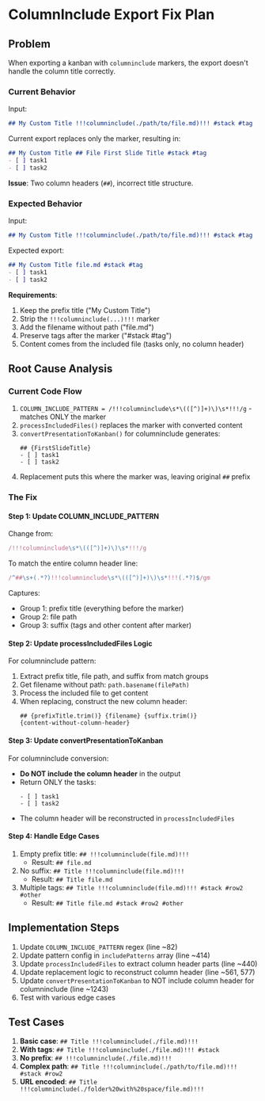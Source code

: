 # ColumnInclude Export Fix Plan

## Problem
When exporting a kanban with `columninclude` markers, the export doesn't handle the column title correctly.

### Current Behavior
Input:
```markdown
## My Custom Title !!!columninclude(./path/to/file.md)!!! #stack #tag
```

Current export replaces only the marker, resulting in:
```markdown
## My Custom Title ## File First Slide Title #stack #tag
- [ ] task1
- [ ] task2
```
**Issue**: Two column headers (`##`), incorrect title structure.

### Expected Behavior
Input:
```markdown
## My Custom Title !!!columninclude(./path/to/file.md)!!! #stack #tag
```

Expected export:
```markdown
## My Custom Title file.md #stack #tag
- [ ] task1
- [ ] task2
```

**Requirements**:
1. Keep the prefix title ("My Custom Title")
2. Strip the `!!!columninclude(...)!!!` marker
3. Add the filename without path ("file.md")
4. Preserve tags after the marker ("#stack #tag")
5. Content comes from the included file (tasks only, no column header)

## Root Cause Analysis

### Current Code Flow
1. `COLUMN_INCLUDE_PATTERN = /!!!columninclude\s*\(([^)]+)\)\s*!!!/g` - matches ONLY the marker
2. `processIncludedFiles()` replaces the marker with converted content
3. `convertPresentationToKanban()` for columninclude generates:
   ```
   ## {FirstSlideTitle}
   - [ ] task1
   - [ ] task2
   ```
4. Replacement puts this where the marker was, leaving original `##` prefix

### The Fix

#### Step 1: Update COLUMN_INCLUDE_PATTERN
Change from:
```typescript
/!!!columninclude\s*\(([^)]+)\)\s*!!!/g
```

To match the entire column header line:
```typescript
/^##\s+(.*?)!!!columninclude\s*\(([^)]+)\)\s*!!!(.*?)$/gm
```

Captures:
- Group 1: prefix title (everything before the marker)
- Group 2: file path
- Group 3: suffix (tags and other content after marker)

#### Step 2: Update processIncludedFiles Logic
For columninclude pattern:
1. Extract prefix title, file path, and suffix from match groups
2. Get filename without path: `path.basename(filePath)`
3. Process the included file to get content
4. When replacing, construct the new column header:
   ```
   ## {prefixTitle.trim()} {filename} {suffix.trim()}
   {content-without-column-header}
   ```

#### Step 3: Update convertPresentationToKanban
For columninclude conversion:
- **Do NOT include the column header** in the output
- Return ONLY the tasks:
  ```
  - [ ] task1
  - [ ] task2
  ```
- The column header will be reconstructed in `processIncludedFiles`

#### Step 4: Handle Edge Cases
1. Empty prefix title: `## !!!columninclude(file.md)!!!`
   - Result: `## file.md`
2. No suffix: `## Title !!!columninclude(file.md)!!!`
   - Result: `## Title file.md`
3. Multiple tags: `## Title !!!columninclude(file.md)!!! #stack #row2 #other`
   - Result: `## Title file.md #stack #row2 #other`

## Implementation Steps

1. Update `COLUMN_INCLUDE_PATTERN` regex (line ~82)
2. Update pattern config in `includePatterns` array (line ~414)
3. Update `processIncludedFiles` to extract column header parts (line ~440)
4. Update replacement logic to reconstruct column header (line ~561, 577)
5. Update `convertPresentationToKanban` to NOT include column header for columninclude (line ~1243)
6. Test with various edge cases

## Test Cases

1. **Basic case**: `## Title !!!columninclude(./file.md)!!!`
2. **With tags**: `## Title !!!columninclude(./file.md)!!! #stack`
3. **No prefix**: `## !!!columninclude(./file.md)!!!`
4. **Complex path**: `## Title !!!columninclude(./path/to/file.md)!!! #stack #row2`
5. **URL encoded**: `## Title !!!columninclude(./folder%20with%20space/file.md)!!!`

